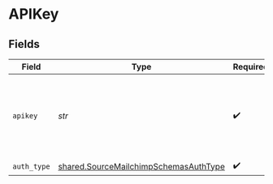 # APIKey


## Fields

| Field                                                                                                                                              | Type                                                                                                                                               | Required                                                                                                                                           | Description                                                                                                                                        |
| -------------------------------------------------------------------------------------------------------------------------------------------------- | -------------------------------------------------------------------------------------------------------------------------------------------------- | -------------------------------------------------------------------------------------------------------------------------------------------------- | -------------------------------------------------------------------------------------------------------------------------------------------------- |
| `apikey`                                                                                                                                           | *str*                                                                                                                                              | :heavy_check_mark:                                                                                                                                 | Mailchimp API Key. See the <a href="https://docs.airbyte.com/integrations/sources/mailchimp">docs</a> for information on how to generate this key. |
| `auth_type`                                                                                                                                        | [shared.SourceMailchimpSchemasAuthType](../../models/shared/sourcemailchimpschemasauthtype.md)                                                     | :heavy_check_mark:                                                                                                                                 | N/A                                                                                                                                                |